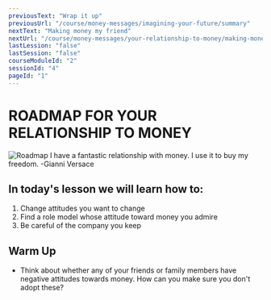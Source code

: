 ```yaml
---
previousText: "Wrap it up"
previousUrl: "/course/money-messages/imagining-your-future/summary"
nextText: "Making money my friend"
nextUrl: "/course/money-messages/your-relationship-to-money/making-money-my-friend"
lastLession: "false"
lastSession: "false"
courseModuleId: "2"
sessionId: "4"
pageId: "1"
---
```



# ROADMAP FOR YOUR RELATIONSHIP TO MONEY

![Roadmap](/assets/img/roadmap.png)
<sparkle-character-intro class="shift-up-overlap" position="right" character="jen">
I have a fantastic relationship with money. I use it to buy my freedom. 
-Gianni Versace
</sparkle-character-intro>

## In today's lesson we will learn how to:

1. Change attitudes you want to change
2. Find a role model whose attitude toward money you admire
3. Be careful of the company you keep


## Warm Up
- Think about whether any of your friends or family members have negative attitudes towards money. How can you make sure you don't adopt these?